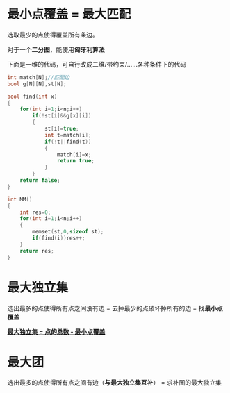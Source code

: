 # 最小点覆盖 = 最大匹配

选取最少的点使得覆盖所有条边。



对于一个**二分图**，能使用**匈牙利算法**

下面是一维的代码，可自行改成二维/带约束/……各种条件下的代码

~~~c++
int match[N];//匹配边
bool g[N][N],st[N];

bool find(int x)
{
    for(int i=1;i<n;i++)
        if(!st[i]&&g[x][i])
        {
            st[i]=true;
            int t=match[i];
            if(!t||find(t))
            {
                match[i]=x;
                return true;
            }
        }
    return false;
}

int MM()
{
    int res=0;
    for(int i=1;i<n;i++)
    {
        memset(st,0,sizeof st);
        if(find(i))res++;
    }
    return res;
}
~~~



# 最大独立集

选出最多的点使得所有点之间没有边 = 去掉最少的点破坏掉所有的边 = 找**最小点覆盖**

<u>**最大独立集 = 点的总数 - 最小点覆盖**</u>



# 最大团

选出最多的点使得所有点之间有边（**与最大独立集互补**） = 求补图的最大独立集